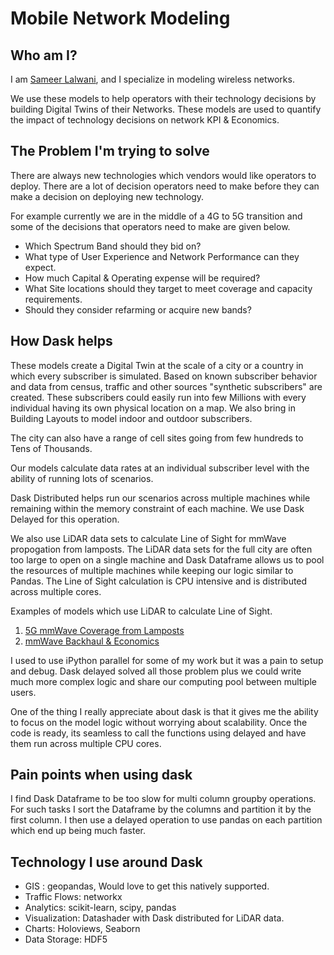 Mobile Network Modeling
========

Who am I?
---------

I am [Sameer Lalwani](https://www.linkedin.com/in/lalwanisameer/), and I specialize in modeling wireless networks. 

We use these models to help operators with their technology decisions by building Digital Twins of their Networks. These models are used to quantify the impact of technology decisions on network KPI & Economics.

The Problem I'm trying to solve
-------------------------------

There are always new technologies which vendors would like operators to deploy. There are a lot of decision operators need to make before they can make a decision on deploying new technology.

For example currently we are in the middle of a 4G to 5G transition and some of the decisions that operators need to make are given below.

- Which Spectrum Band should they bid on?
- What type of User Experience and Network Performance can they expect.
- How much Capital & Operating expense will be required?
- What Site locations should they target to meet coverage and capacity requirements.
- Should they consider refarming or acquire new bands?  


How Dask helps
--------------

These models create a Digital Twin at the scale of a city or a country in which every subscriber is simulated. Based on known subscriber behavior and data from census, traffic and other sources "synthetic subscribers" are created. These subscribers could easily run into few Millions with every individual having its own physical location on a map.
We also bring in Building Layouts to model indoor and outdoor subscribers.

The city can also have a range of cell sites going from few hundreds to Tens of Thousands.

Our models calculate data rates at an individual subscriber level with the ability of running lots of scenarios.

Dask Distributed helps run our scenarios across multiple machines while remaining within the memory constraint of each machine. We use Dask Delayed for this operation.

We also use LiDAR data sets to calculate Line of Sight for mmWave propogation from lamposts. The LiDAR data sets for the full city are often too large to open on a single machine and Dask Dataframe allows us to pool the resources of multiple machines while keeping our logic similar to Pandas.
The Line of Sight calculation is CPU intensive and is distributed across multiple cores.

Examples of models which use LiDAR to calculate Line of Sight.
1. [5G mmWave Coverage from Lamposts](https://www.linkedin.com/pulse/how-much-5g-coverage-you-really-get-from-lampposts-sameer/) 
2. [mmWave Backhaul & Economics](https://www.linkedin.com/pulse/why-terragraph-mmwave-backhaul-essential-5g-lalwani-mba-ms-ee/)


I used to use iPython parallel for some of my work but it was a pain to setup and debug. Dask delayed solved all those problem plus we could write much more complex logic and share our computing pool between multiple users.

One of  the thing I really appreciate about dask is that it gives me the ability to focus on the model logic without worrying about scalability. Once the code is ready, its seamless to call the functions using delayed and have them run across multiple CPU cores.

Pain points when using dask
---------------------------

I find Dask Dataframe to be too slow for multi column groupby operations. For such tasks I sort the Dataframe by the columns and partition it by the first column. I then use a delayed operation to use pandas on each partition which end up being much faster.

Technology I use around Dask
----------------------------

- GIS : geopandas, Would love to get this natively supported.
- Traffic Flows: networkx
- Analytics: scikit-learn, scipy, pandas
- Visualization: Datashader with Dask distributed for LiDAR data. 
- Charts: Holoviews, Seaborn 
- Data Storage: HDF5
